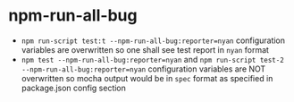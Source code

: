 # npm-run-all-bug



* `npm run-script test:t --npm-run-all-bug:reporter=nyan` 
 configuration variables are overwritten so one shall see test report in `nyan` format
* `npm test --npm-run-all-bug:reporter=nyan` and `npm run-script test-2 --npm-run-all-bug:reporter=nyan` 
 configuration variables are NOT overwritten so mocha output would be in `spec` format as specified in package.json config section
